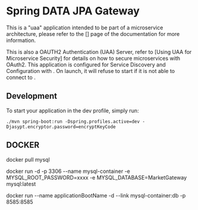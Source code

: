 # Spring DATA JPA Gateway 

This is a "uaa" application intended to be part of a microservice architecture, please refer to the [] page of the documentation for more information.

This is also a OAUTH2 Authentication (UAA) Server, refer to [Using UAA for Microservice Security] for details on how to secure microservices with OAuth2.
This application is configured for Service Discovery and Configuration with . On launch, it will refuse to start if it is not able to connect to .

## Development

To start your application in the dev profile, simply run:

    ./mvn spring-boot:run -Dspring.profiles.active=dev -Djasypt.encryptor.password=encryptKeyCode

 
## DOCKER

docker pull mysql

docker run -d -p 3306 --name mysql-container -e MYSQL_ROOT_PASSWORD=xxxx -e MYSQL_DATABASE=MarketGateway mysql:latest
 

docker run --name applicationBootName -d --link mysql-container:db -p 8585:8585  <image app id>


